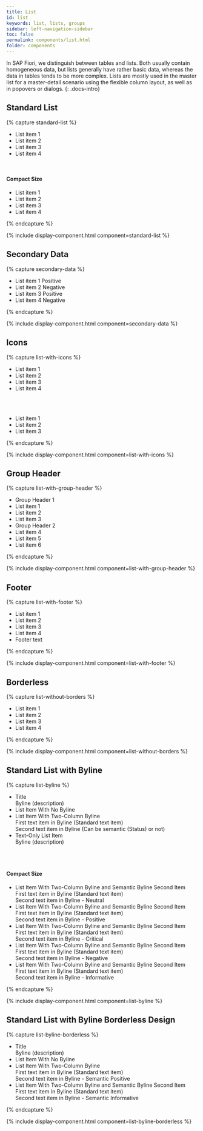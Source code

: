 ```yaml
---
title: List
id: list
keywords: list, lists, groups
sidebar: left-navigation-sidebar
toc: false
permalink: components/list.html
folder: components
---
```


In SAP Fiori, we distinguish between tables and lists. Both usually contain homogeneous data, but lists generally have rather basic data, whereas the data in tables tends to be more complex. Lists are mostly used in the master list for a master-detail scenario using the flexible column layout, as well as in popovers or dialogs.
{: .docs-intro}

## Standard List

{% capture standard-list %}
<ul class="fd-list">
  <li tabindex="0"  class="fd-list__item is-selected">
      <span class="fd-list__title">List item 1</span>
  </li>
  <li tabindex="0"  class="fd-list__item">
      <span class="fd-list__title">List item 2</span>
  </li>
  <li tabindex="0"  class="fd-list__item">
      <span class="fd-list__title">List item 3</span>
  </li>
  <li tabindex="0"  class="fd-list__item">
      <span class="fd-list__title">List item 4</span>
  </li>
</ul>
<br />

<h4>Compact Size</h4>
<ul class="fd-list fd-list--compact">
  <li tabindex="0"  class="fd-list__item">
      <span class="fd-list__title">List item 1</span>
  </li>
  <li tabindex="0"  class="fd-list__item">
      <span class="fd-list__title">List item 2</span>
  </li>
  <li tabindex="0"  class="fd-list__item">
      <span class="fd-list__title">List item 3</span>
  </li>
  <li tabindex="0"  class="fd-list__item">
      <span class="fd-list__title">List item 4</span>
  </li>
</ul>
{% endcapture %}

{% include display-component.html component=standard-list %}

## Secondary Data

{% capture secondary-data %}
<ul class="fd-list">
  <li tabindex="0"  class="fd-list__item is-selected">
      <span class="fd-list__title">List item 1</span>
      <span class="fd-list__secondary fd-has-color-status-1">Positive</span>
  </li>
  <li tabindex="0"  class="fd-list__item">
      <span class="fd-list__title">List item 2</span>
      <span class="fd-list__secondary fd-has-color-status-3">Negative</span>
  </li>
  <li tabindex="0"  class="fd-list__item">
      <span class="fd-list__title">List item 3</span>
      <span class="fd-list__secondary fd-has-color-status-1">Positive</span>
  </li>
  <li tabindex="0"  class="fd-list__item">
      <span class="fd-list__title">List item 4</span>
      <span class="fd-list__secondary fd-has-color-status-3">Negative</span>
  </li>
</ul>
{% endcapture %}

{% include display-component.html component=secondary-data %}

## Icons

{% capture list-with-icons %}
<ul class="fd-list">
  <li tabindex="0"  class="fd-list__item is-selected">
      <span class="fd-list__icon sap-icon--cart"></span>
      <span class="fd-list__title">List item 1</span>
  </li>
  <li tabindex="0"  class="fd-list__item">
      <span class="fd-list__icon sap-icon--wrench"></span>
      <span class="fd-list__title">List item 2</span>
  </li>
  <li tabindex="0"  class="fd-list__item">
      <span class="fd-list__icon sap-icon--lightbulb"></span>
      <span class="fd-list__title">List item 3</span>
  </li>
  <li tabindex="0"  class="fd-list__item">
      <span class="fd-list__icon sap-icon--history"></span>
      <span class="fd-list__title">List item 4</span>
  </li>
</ul>
<br /><br />
<ul class="fd-list">
  <li tabindex="0"  class="fd-list__item is-selected">
      <span class="fd-list__title">List item 1</span>
      <span class="fd-list__icon sap-icon--navigation-right-arrow"></span>
  </li>
  <li tabindex="0"  class="fd-list__item">
      <span class="fd-list__title">List item 2</span>
      <span class="fd-list__icon sap-icon--navigation-right-arrow"></span>
  </li>
  <li tabindex="0"  class="fd-list__item">
      <span class="fd-list__title">List item 3</span>
      <span class="fd-list__icon sap-icon--navigation-right-arrow"></span>
  </li>
</ul>
{% endcapture %}

{% include display-component.html component=list-with-icons %}

## Group Header

{% capture list-with-group-header %}
<ul class="fd-list">
  <li tabindex="0"  class="fd-list__group-header">
    Group Header 1
  </li>
  <li tabindex="0"  class="fd-list__item is-selected">
      <span class="fd-list__title">List item 1</span>
  </li>
  <li tabindex="0"  class="fd-list__item">
      <span class="fd-list__title">List item 2</span>
  </li>
  <li tabindex="0"  class="fd-list__item">
      <span class="fd-list__title">List item 3</span>
  </li>
  <li tabindex="0"  class="fd-list__group-header">
    Group Header 2
  </li>
  <li tabindex="0"  class="fd-list__item">
      <span class="fd-list__title">List item 4</span>
  </li>
  <li tabindex="0"  class="fd-list__item">
      <span class="fd-list__title">List item 5</span>
  </li>
  <li tabindex="0"  class="fd-list__item">
      <span class="fd-list__title">List item 6</span>
  </li>
</ul>
{% endcapture %}

{% include display-component.html component=list-with-group-header %}

## Footer

{% capture list-with-footer %}
<ul class="fd-list">
  <li tabindex="0"  class="fd-list__item">
      <span class="fd-list__title">List item 1</span>
  </li>
  <li tabindex="0"  class="fd-list__item is-selected">
      <span class="fd-list__title">List item 2</span>
  </li>
  <li tabindex="0"  class="fd-list__item">
      <span class="fd-list__title">List item 3</span>
  </li>
  <li tabindex="0"  class="fd-list__item">
      <span class="fd-list__title">List item 4</span>
  </li>
  <li tabindex="0"  class="fd-list__footer">
    Footer text
  </li>
</ul>
{% endcapture %}

{% include display-component.html component=list-with-footer %}

## Borderless

{% capture list-without-borders %}
<ul class="fd-list fd-list--no-border">
  <li tabindex="0"  class="fd-list__item">
      <span class="fd-list__title">List item 1</span>
  </li>
  <li tabindex="0"  class="fd-list__item is-selected">
      <span class="fd-list__title">List item 2</span>
  </li>
  <li tabindex="0"  class="fd-list__item">
      <span class="fd-list__title">List item 3</span>
  </li>
  <li tabindex="0"  class="fd-list__item">
      <span class="fd-list__title">List item 4</span>
  </li>
</ul>
{% endcapture %}

{% include display-component.html component=list-without-borders %}


## Standard List with Byline

{% capture list-byline %}
<ul class="fd-list fd-list--byline">
  <li tabindex="0"  class="fd-list__item">
      <span class="sap-icon--activate fd-list__thumbnail"></span>
      <div class="fd-list__content">
        <div class="fd-list__title">Title</div>
        <div class="fd-list__byline">Byline (description)</div>
      </div>
  </li>
  <li tabindex="0"  class="fd-list__item is-selected">
      <span class="sap-icon--employee fd-list__thumbnail"></span>
      <div class="fd-list__content">
        <div class="fd-list__title">List Item With No Byline</div>
      </div>
  </li>
  <li tabindex="0"  class="fd-list__item">
    <span class="fd-image--s fd-list__thumbnail" aria-label="Image label"
style="background-image: url('https://placeimg.com/400/400/nature');"></span>
    <div class="fd-list__content">
        <div class="fd-list__title">List Item With Two-Column Byline</div>
        <div class="fd-list__byline fd-list__byline--2-col">
            <div class="fd-list__byline-left">First text item in Byline (Standard text item)</div>
            <div class="fd-list__byline-right">Second text item in Byline (Can be semantic (Status) or not)</div>
        </div>
    </div>
  </li>
  <li tabindex="0"  class="fd-list__item">
      <div class="fd-list__content">
        <div class="fd-list__title">Text-Only List Item</div>
        <div class="fd-list__byline">Byline (description)</div>
      </div>
  </li>
</ul>

<br><br>
<h4>Compact Size</h4>

<ul class="fd-list fd-list--compact fd-list--byline">
  <li tabindex="0"  class="fd-list__item">
    <span class="sap-icon--e-care fd-list__thumbnail"></span>
    <div class="fd-list__content">
        <div class="fd-list__title">List Item With Two-Column Byline and Semantic Byline Second Item</div>
        <div class="fd-list__byline fd-list__byline--2-col">
            <div class="fd-list__byline-left">First text item in Byline (Standard text item)</div>
            <div class="fd-list__byline-right fd-list__byline-right--neutral">Second text item in Byline - Neutral</div>
        </div>
    </div>
  </li>
  <li tabindex="0"  class="fd-list__item">
    <span class="sap-icon--globe fd-list__thumbnail"></span>
    <div class="fd-list__content">
        <div class="fd-list__title">List Item With Two-Column Byline and Semantic Byline Second Item</div>
        <div class="fd-list__byline fd-list__byline--2-col">
            <div class="fd-list__byline-left">First text item in Byline (Standard text item)</div>
            <div class="fd-list__byline-right fd-list__byline-right--positive">Second text item in Byline - Positive</div>
        </div>
    </div>
  </li>
  <li tabindex="0"  class="fd-list__item">
    <span class="sap-icon--manager fd-list__thumbnail"></span>
    <div class="fd-list__content">
        <div class="fd-list__title">List Item With Two-Column Byline and Semantic Byline Second Item</div>
        <div class="fd-list__byline fd-list__byline--2-col">
            <div class="fd-list__byline-left">First text item in Byline (Standard text item)</div>
            <div class="fd-list__byline-right fd-list__byline-right--critical">Second text item in Byline - Critical</div>
        </div>
    </div>
  </li>
  <li tabindex="0"  class="fd-list__item">
    <span class="sap-icon--loan fd-list__thumbnail"></span>
    <div class="fd-list__content">
        <div class="fd-list__title">List Item With Two-Column Byline and Semantic Byline Second Item</div>
        <div class="fd-list__byline fd-list__byline--2-col">
            <div class="fd-list__byline-left">First text item in Byline (Standard text item)</div>
            <div class="fd-list__byline-right fd-list__byline-right--negative">Second text item in Byline - Negative</div>
        </div>
    </div>
  </li>
  <li tabindex="0"  class="fd-list__item">
    <span class="sap-icon--home-share fd-list__thumbnail"></span>
    <div class="fd-list__content">
        <div class="fd-list__title">List Item With Two-Column Byline and Semantic Byline Second Item</div>
        <div class="fd-list__byline fd-list__byline--2-col">
            <div class="fd-list__byline-left">First text item in Byline (Standard text item)</div>
            <div class="fd-list__byline-right fd-list__byline-right--informative">Second text item in Byline - Informative</div>
        </div>
    </div>
  </li>
</ul>

{% endcapture %}

{% include display-component.html component=list-byline %}


## Standard List with Byline Borderless Design

{% capture list-byline-borderless %}
<ul class="fd-list fd-list--no-border fd-list--byline">
  <li tabindex="0"  class="fd-list__item">
      <span class="sap-icon--activate fd-list__thumbnail"></span>
      <div class="fd-list__content">
        <div class="fd-list__title">Title</div>
        <div class="fd-list__byline">Byline (description)</div>
      </div>
  </li>
  <li tabindex="0"  class="fd-list__item">
      <span class="sap-icon--employee fd-list__thumbnail"></span>
      <div class="fd-list__content">
        <div class="fd-list__title">List Item With No Byline</div>
      </div>
  </li>
  <li tabindex="0"  class="fd-list__item">
    <span class="fd-image--s fd-list__thumbnail" aria-label="Image label"
style="background-image: url('https://placeimg.com/400/400/nature');"></span>
    <div class="fd-list__content">
        <div class="fd-list__title">List Item With Two-Column Byline</div>
        <div class="fd-list__byline fd-list__byline--2-col">
            <div class="fd-list__byline-left">First text item in Byline (Standard text item)</div>
            <div class="fd-list__byline-right fd-list__byline-right--positive">Second text item in Byline - Semantic Positive</div>
        </div>
    </div>
  </li>
  <li tabindex="0"  class="fd-list__item is-selected">
    <span class="sap-icon--world fd-list__thumbnail"></span>
    <div class="fd-list__content">
        <div class="fd-list__title">List Item With Two-Column Byline and Semantic Byline Second Item</div>
        <div class="fd-list__byline fd-list__byline--2-col">
            <div class="fd-list__byline-left">First text item in Byline (Standard text item)</div>
            <div class="fd-list__byline-right fd-list__byline-right--informative">Second text item in Byline - Semantic Informative</div>
        </div>
    </div>
  </li>
</ul>
{% endcapture %}

{% include display-component.html component=list-byline-borderless %}